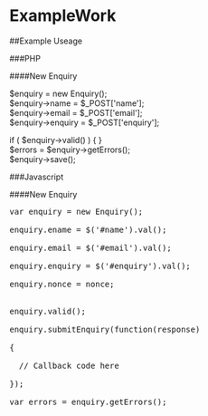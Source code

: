 # ExampleWork

##Example Useage

###PHP

####New Enquiry

$enquiry 		= new Enquiry();<br />
$enquiry->name 		= $_POST['name'];<br />
$enquiry->email 	= $_POST['email'];<br />
$enquiry->enquiry 	= $_POST['enquiry'];<br />

if ( $enquiry->valid() ) { }<br />
$errors = $enquiry->getErrors();<br />
$enquiry->save();<br />

###Javascript

####New Enquiry

<pre>
var enquiry = new Enquiry();<br />
enquiry.ename = $('#name').val();<br />
enquiry.email = $('#email').val();<br />
enquiry.enquiry = $('#enquiry').val();<br />
enquiry.nonce = nonce;<br />

enquiry.valid();<br />
enquiry.submitEnquiry(function(response)<br />
{<br />
  // Callback code here<br />
});<br />
var errors = enquiry.getErrors();
</pre>
